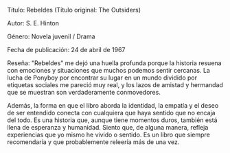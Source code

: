 Título: Rebeldes (Título original: The Outsiders)

Autor: S. E. Hinton

Género: Novela juvenil / Drama

Fecha de publicación: 24 de abril de 1967

Reseña: "Rebeldes" me dejó una huella profunda porque la historia resuena con emociones y situaciones que muchos podemos sentir cercanas. La lucha de Ponyboy por encontrar su lugar en un mundo dividido por etiquetas sociales me pareció muy real, y los lazos de amistad y hermandad que se muestran son verdaderamente conmovedores.

Además, la forma en que el libro aborda la identidad, la empatía y el deseo de ser entendido conecta con cualquiera que haya sentido que no encaja del todo. Es una historia que, aunque tiene momentos duros, también está llena de esperanza y humanidad. Siento que, de alguna manera, refleja experiencias que yo mismo he vivido o sentido. Es un libro que siempre recomendaría y que probablemente releería más de una vez.
